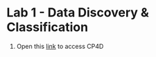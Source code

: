 # Lab 1 - Data Discovery & Classification

1. Open this [link](https://cpd-cpd.apps.68bfefd680f5cc2abda9bf63.ap1.techzone.ibm.com) to access CP4D
